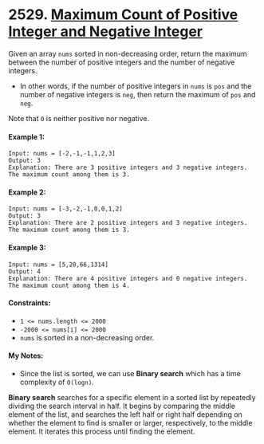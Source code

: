 # 2529. [Maximum Count of Positive Integer and Negative Integer](https://leetcode.com/contest/weekly-contest-327/problems/maximum-count-of-positive-integer-and-negative-integer/)

Given an array `nums` sorted in non-decreasing order, return the maximum between the number of positive integers and the number of negative integers.

* In other words, if the number of positive integers in `nums` is `pos` and the number of negative integers is `neg`, then return the maximum of `pos` and `neg`.

Note that `0` is neither positive nor negative.



#### <b>Example 1:</b>
```
Input: nums = [-2,-1,-1,1,2,3]
Output: 3
Explanation: There are 3 positive integers and 3 negative integers. The maximum count among them is 3.
```
#### <b>Example 2:</b>
```
Input: nums = [-3,-2,-1,0,0,1,2]
Output: 3
Explanation: There are 2 positive integers and 3 negative integers. The maximum count among them is 3.
```
#### <b>Example 3:</b>
```
Input: nums = [5,20,66,1314]
Output: 4
Explanation: There are 4 positive integers and 0 negative integers. The maximum count among them is 4.
```

#### <b>Constraints:</b>

* `1 <= nums.length <= 2000`
* `-2000 <= nums[i] <= 2000`
* `nums` is sorted in a non-decreasing order.

#### My Notes:

* Since the list is sorted, we can use <b>Binary search</b> which has a time complexity of `O(logn)`.

<b>Binary search </b> searches for a specific element in a sorted list by repeatedly dividing the search interval in half.
It begins by comparing the middle element of the list, and searches the left half or right half depending on whether
the element to find is smaller or larger, respectively, to the middle element.
It iterates this process until finding the element.
